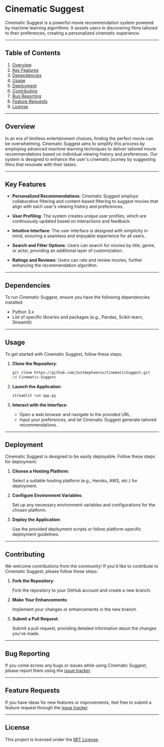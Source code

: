 # Cinematic Suggest

Cinematic Suggest is a powerful movie recommendation system powered by machine learning algorithms. It assists users in discovering films tailored to their preferences, creating a personalized cinematic experience.

---

## Table of Contents

1. [Overview](#overview)
2. [Key Features](#key-features)
3. [Dependencies](#dependencies)
4. [Usage](#usage)
5. [Deployment](#deployment)
6. [Contributing](#contributing)
7. [Bug Reporting](#bug-reporting)
8. [Feature Requests](#feature-requests)
9. [License](#license)

---

## Overview

In an era of limitless entertainment choices, finding the perfect movie can be overwhelming. Cinematic Suggest aims to simplify this process by employing advanced machine learning techniques to deliver tailored movie recommendations based on individual viewing history and preferences. Our system is designed to enhance the user's cinematic journey by suggesting films that resonate with their tastes.

---

## Key Features

- **Personalized Recommendations**: Cinematic Suggest employs collaborative filtering and content-based filtering to suggest movies that align with each user's viewing history and preferences.

- **User Profiling**: The system creates unique user profiles, which are continuously updated based on interactions and feedback.

- **Intuitive Interface**: The user interface is designed with simplicity in mind, ensuring a seamless and enjoyable experience for all users.

- **Search and Filter Options**: Users can search for movies by title, genre, or actor, providing an additional layer of customization.

- **Ratings and Reviews**: Users can rate and review movies, further enhancing the recommendation algorithm.

---

## Dependencies

To run Cinematic Suggest, ensure you have the following dependencies installed:

- Python 3.x
- List of specific libraries and packages (e.g., Pandas, Scikit-learn, Streamlit)

---

## Usage

To get started with Cinematic Suggest, follow these steps:

1. **Clone the Repository**:

    ```bash
    git clone https://github.com/Justmephoenix/CinematicSuggest.git
    cd Cinematic-Suggest
    ```

2. **Launch the Application**:

    ```bash
    streamlit run app.py
    ```

3. **Interact with the Interface**:

   - Open a web browser and navigate to the provided URL.
   - Input your preferences, and let Cinematic Suggest generate tailored recommendations.

---

## Deployment

Cinematic Suggest is designed to be easily deployable. Follow these steps for deployment:

1. **Choose a Hosting Platform**:

   Select a suitable hosting platform (e.g., Heroku, AWS, etc.) for deployment.

2. **Configure Environment Variables**:

   Set up any necessary environment variables and configurations for the chosen platform.

3. **Deploy the Application**:

   Use the provided deployment scripts or follow platform-specific deployment guidelines.

---

## Contributing

We welcome contributions from the community! If you'd like to contribute to Cinematic Suggest, please follow these steps:

1. **Fork the Repository**:

   Fork the repository to your GitHub account and create a new branch.

2. **Make Your Enhancements**:

   Implement your changes or enhancements in the new branch.

3. **Submit a Pull Request**:

   Submit a pull request, providing detailed information about the changes you've made.

---

## Bug Reporting

If you come across any bugs or issues while using Cinematic Suggest, please report them using the [issue tracker](https://github.com/Justmephoenix/CinematicSuggest/issues).

---

## Feature Requests

If you have ideas for new features or improvements, feel free to submit a feature request through the [issue tracker](https://github.com/Justmephoenix/CinematicSuggest/issues).

---

## License

This project is licensed under the [MIT License](LICENSE).
